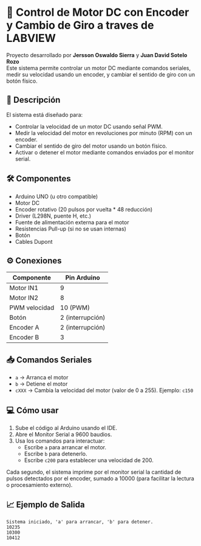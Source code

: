 # 🔧 Control de Motor DC con Encoder y Cambio de Giro a traves de LABVIEW

Proyecto desarrollado por **Jersson Oswaldo Sierra** y **Juan David Sotelo Rozo**  
Este sistema permite controlar un motor DC mediante comandos seriales, medir su velocidad usando un encoder, y cambiar el sentido de giro con un botón físico.

## 📌 Descripción

El sistema está diseñado para:

- Controlar la velocidad de un motor DC usando señal PWM.
- Medir la velocidad del motor en revoluciones por minuto (RPM) con un encoder.
- Cambiar el sentido de giro del motor usando un botón físico.
- Activar o detener el motor mediante comandos enviados por el monitor serial.

## 🛠️ Componentes

- Arduino UNO (u otro compatible)
- Motor DC
- Encoder rotativo (20 pulsos por vuelta * 48 reducción)
- Driver (L298N, puente H, etc.)
- Fuente de alimentación externa para el motor
- Resistencias Pull-up (si no se usan internas)
- Botón
- Cables Dupont

## ⚙️ Conexiones

| Componente      | Pin Arduino     |
|----------------|-----------------|
| Motor IN1       | 9               |
| Motor IN2       | 8               |
| PWM velocidad   | 10 (PWM)        |
| Botón           | 2 (interrupción)|
| Encoder A       | 2 (interrupción)|
| Encoder B       | 3               |

## 📥 Comandos Seriales

- `a` → Arranca el motor
- `b` → Detiene el motor
- `cXXX` → Cambia la velocidad del motor (valor de 0 a 255). Ejemplo: `c150`

## 💻 Cómo usar

1. Sube el código al Arduino usando el IDE.
2. Abre el Monitor Serial a 9600 baudios.
3. Usa los comandos para interactuar:
   - Escribe `a` para arrancar el motor.
   - Escribe `b` para detenerlo.
   - Escribe `c200` para establecer una velocidad de 200.

Cada segundo, el sistema imprime por el monitor serial la cantidad de pulsos detectados por el encoder, sumado a 10000 (para facilitar la lectura o procesamiento externo).

## 📈 Ejemplo de Salida

```text
Sistema iniciado, 'a' para arrancar, 'b' para detener.
10235
10300
10412

